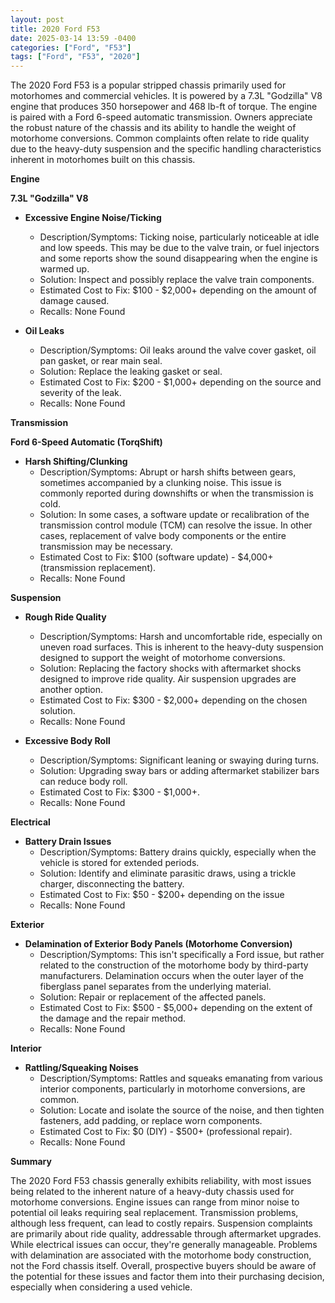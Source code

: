```yaml
---
layout: post
title: 2020 Ford F53
date: 2025-03-14 13:59 -0400
categories: ["Ford", "F53"]
tags: ["Ford", "F53", "2020"]
---
```

The 2020 Ford F53 is a popular stripped chassis primarily used for motorhomes and commercial vehicles. It is powered by a 7.3L "Godzilla" V8 engine that produces 350 horsepower and 468 lb-ft of torque. The engine is paired with a Ford 6-speed automatic transmission. Owners appreciate the robust nature of the chassis and its ability to handle the weight of motorhome conversions. Common complaints often relate to ride quality due to the heavy-duty suspension and the specific handling characteristics inherent in motorhomes built on this chassis.

**Engine**

**7.3L "Godzilla" V8**

*   **Excessive Engine Noise/Ticking**
    *   Description/Symptoms: Ticking noise, particularly noticeable at idle and low speeds. This may be due to the valve train, or fuel injectors and some reports show the sound disappearing when the engine is warmed up.
    *   Solution: Inspect and possibly replace the valve train components.
    *   Estimated Cost to Fix: $100 - $2,000+ depending on the amount of damage caused.
    *   Recalls: None Found

* **Oil Leaks**
    * Description/Symptoms: Oil leaks around the valve cover gasket, oil pan gasket, or rear main seal.
    * Solution: Replace the leaking gasket or seal.
    * Estimated Cost to Fix: $200 - $1,000+ depending on the source and severity of the leak.
    *   Recalls: None Found

**Transmission**

**Ford 6-Speed Automatic (TorqShift)**

*   **Harsh Shifting/Clunking**
    *   Description/Symptoms: Abrupt or harsh shifts between gears, sometimes accompanied by a clunking noise. This issue is commonly reported during downshifts or when the transmission is cold.
    *   Solution: In some cases, a software update or recalibration of the transmission control module (TCM) can resolve the issue. In other cases, replacement of valve body components or the entire transmission may be necessary.
    *   Estimated Cost to Fix: $100 (software update) - $4,000+ (transmission replacement).
    *   Recalls: None Found

**Suspension**

*   **Rough Ride Quality**
    *   Description/Symptoms: Harsh and uncomfortable ride, especially on uneven road surfaces. This is inherent to the heavy-duty suspension designed to support the weight of motorhome conversions.
    *   Solution: Replacing the factory shocks with aftermarket shocks designed to improve ride quality. Air suspension upgrades are another option.
    *   Estimated Cost to Fix: $300 - $2,000+ depending on the chosen solution.
    *   Recalls: None Found

*   **Excessive Body Roll**
    *   Description/Symptoms: Significant leaning or swaying during turns.
    *   Solution: Upgrading sway bars or adding aftermarket stabilizer bars can reduce body roll.
    *   Estimated Cost to Fix: $300 - $1,000+.
    *   Recalls: None Found

**Electrical**

*   **Battery Drain Issues**
    *   Description/Symptoms: Battery drains quickly, especially when the vehicle is stored for extended periods.
    *   Solution: Identify and eliminate parasitic draws, using a trickle charger, disconnecting the battery.
    *   Estimated Cost to Fix: $50 - $200+ depending on the issue
    *   Recalls: None Found

**Exterior**

*   **Delamination of Exterior Body Panels (Motorhome Conversion)**
    *   Description/Symptoms: This isn't specifically a Ford issue, but rather related to the construction of the motorhome body by third-party manufacturers. Delamination occurs when the outer layer of the fiberglass panel separates from the underlying material.
    *   Solution: Repair or replacement of the affected panels.
    *   Estimated Cost to Fix: $500 - $5,000+ depending on the extent of the damage and the repair method.
    *   Recalls: None Found

**Interior**

*   **Rattling/Squeaking Noises**
    *   Description/Symptoms: Rattles and squeaks emanating from various interior components, particularly in motorhome conversions, are common.
    *   Solution: Locate and isolate the source of the noise, and then tighten fasteners, add padding, or replace worn components.
    *   Estimated Cost to Fix: $0 (DIY) - $500+ (professional repair).
    *   Recalls: None Found

**Summary**

The 2020 Ford F53 chassis generally exhibits reliability, with most issues being related to the inherent nature of a heavy-duty chassis used for motorhome conversions. Engine issues can range from minor noise to potential oil leaks requiring seal replacement. Transmission problems, although less frequent, can lead to costly repairs. Suspension complaints are primarily about ride quality, addressable through aftermarket upgrades. While electrical issues can occur, they're generally manageable. Problems with delamination are associated with the motorhome body construction, not the Ford chassis itself. Overall, prospective buyers should be aware of the potential for these issues and factor them into their purchasing decision, especially when considering a used vehicle.

